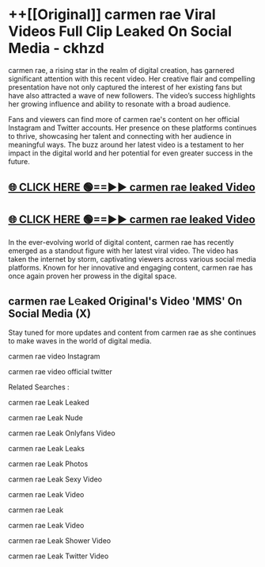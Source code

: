# ++[[Original]] carmen rae Viral Videos Full Clip Leaked On Social Media - ckhzd<br>

carmen rae, a rising star in the realm of digital creation, has garnered significant attention with this recent video. Her creative flair and compelling presentation have not only captured the interest of her existing fans but have also attracted a wave of new followers. The video’s success highlights her growing influence and ability to resonate with a broad audience.

Fans and viewers can find more of carmen rae's content on her official Instagram and Twitter accounts. Her presence on these platforms continues to thrive, showcasing her talent and connecting with her audience in meaningful ways. The buzz around her latest video is a testament to her impact in the digital world and her potential for even greater success in the future.


## [🌐 CLICK HERE 🟢==►► carmen rae leaked Video ](https://onlyclips.site?title=carmen_rae&ref=git)

## [🌐 CLICK HERE 🟢==►► carmen rae leaked Video ](https://onlyclips.site?title=carmen_rae&ref=git)


In the ever-evolving world of digital content, carmen rae has recently emerged as a standout figure with her latest viral video. The video has taken the internet by storm, captivating viewers across various social media platforms. Known for her innovative and engaging content, carmen rae has once again proven her prowess in the digital space.



## carmen rae L𝚎aked Original's Video 'MMS' On Social Media (X)


Stay tuned for more updates and content from carmen rae as she continues to make waves in the world of digital media.

carmen rae video Instagram

carmen rae video official twitter


Related Searches :

carmen rae Leak Leaked

carmen rae Leak Nude

carmen rae Leak Onlyfans Video

carmen rae Leak Leaks

carmen rae Leak Photos

carmen rae Leak Sexy Video

carmen rae Leak Video

carmen rae Leak

carmen rae Leak Video

carmen rae Leak Shower Video

carmen rae Leak Twitter Video

